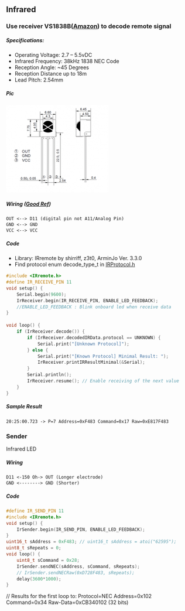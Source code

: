 ## Infrared
### Use receiver VS1838B([Amazon](https://www.amazon.com/gp/product/B06XYNDRGF/)) to decode remote signal
##### Specifications:
* Operating Voltage: 2.7 – 5.5vDC
* Infrared Frequency: 38kHz 1838 NEC Code
* Reception Angle: ~45 Degrees
* Reception Distance up to 18m
* Lead Pitch: 2.54mm
##### Pic
![alt text](VS1838B.png "VS1838B")
##### Wiring ([Good Ref](https://arduino.stackexchange.com/questions/3926/using-vs1838b-with-arduino))
```
OUT <--> D11 (digital pin not A11/Analog Pin)
GND <--> GND
VCC <--> VCC 
```
##### Code
* Library: IRremote by shirriff, z3t0, ArminJo Ver. 3.3.0
* Find protocol enum decode_type_t in [IRProtocol.h](https://github.com/Arduino-IRremote/Arduino-IRremote/blob/master/src/IRProtocol.h)  
```C
#include <IRremote.h>
#define IR_RECEIVE_PIN 11
void setup() {
    Serial.begin(9600);
    IrReceiver.begin(IR_RECEIVE_PIN, ENABLE_LED_FEEDBACK);
    //ENABLE_LED_FEEDBACK : Blink onboard led when receive data
}

void loop() {
    if (IrReceiver.decode()) {
        if (IrReceiver.decodedIRData.protocol == UNKNOWN) {
            Serial.print("[Unknown Protocol]");
        } else {
            Serial.print("[Known Protocol] Minimal Result: ");
            IrReceiver.printIRResultMinimal(&Serial);
        }
        Serial.println();
        IrReceiver.resume(); // Enable receiving of the next value
    }
}
```
##### Sample Result  
```
20:25:00.723 -> P=7 Address=0xF483 Command=0x17 Raw=0xE817F483
```
### Sender 
Infrared LED  
##### Wiring
```
D11 <-150 Oh-> OUT (Longer electrode)
GND <--------> GND (Shorter)
```
##### Code
```C
#define IR_SEND_PIN 11
#include <IRremote.h>
void setup() {
    IrSender.begin(IR_SEND_PIN, ENABLE_LED_FEEDBACK);
}
uint16_t sAddress = 0xF483; // uint16_t sAddress = atoi("62595");
uint8_t sRepeats = 0;
void loop() {
    uint8_t sCommand = 0x28; 
    IrSender.sendNEC(sAddress, sCommand, sRepeats);
    // IrSender.sendNECRaw(0xD728F483, sRepeats); 
    delay(3600*1000);
}
```
// Results for the first loop to: Protocol=NEC Address=0x102 Command=0x34 Raw-Data=0xCB340102 (32 bits)
